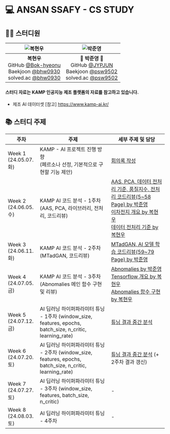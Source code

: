 # 💻 ANSAN SSAFY - CS STUDY

## 👨‍💻 스터디원

|    ![복현우](https://avatars.githubusercontent.com/u/127809940?v=4)    |    ![박준영](https://avatars.githubusercontent.com/u/156387559)    |
| :---: | :---: |
|    **복현우** <br/> GitHub [@Bok-hyeonu](https://github.com/Bok-hyeonu) <br/> Baekjoon [@bhw0930](https://www.acmicpc.net/user/bhw0930) <br/> solved.ac [@bhw0930](https://solved.ac/profile/bhw0930)    |    🐼 **박준영** 🐼 <br/> GitHub [@JYPJUN](https://github.com/JYPJUN) <br/> Baekjoon [@psw9502](https://www.acmicpc.net/user/psw9502) <br/> solved.ac [@psw9502](https://solved.ac/profile/psw9502)    |

#### 스터디 자료는 KAMP 인공지능 제조 플랫폼의 자료를 참고하고 있습니다.
- 제조 AI 데이터셋
[참고] https://www.kamp-ai.kr/

## 📚 스터디 주제

| 주차 | 주제 | 세부 주제 및 담당 |
| --- | --- | --- |
| Week 1 <br/> (24.05.07. 화)    | KAMP - AI 프로젝트 진행 방향 <br/> (페르소나 선정, 기본적으로 구현할 기능 제안)    | [회의록 작성](https://github.com/KAMP-Battery-Analysis/Code_Study/blob/main/Week_1/the_minutes.md) |
| Week 2 <br/> (24.06.05. 수)    | KAMP AI 코드 분석 - 1주차 <br/> (AAS, PCA, 라이브러리, 전처리, 코드리뷰)    | [AAS, PCA, 데이터 전처리 기준, 품질지수, 전처리 코드리뷰(5~58 Page) by 박준영](https://github.com/KAMP-Battery-Analysis/Code_Study/blob/main/Week_2/240603_JYPJUN.ipynb) <br/> [이차전지 개요 by 복현우](https://github.com/KAMP-Battery-Analysis/Code_Study/blob/main/Week_2/%EC%9D%B4%EC%B0%A8%EC%A0%84%EC%A7%80_BOK.md) <br/> [데이터 전처리 기준 by 복현우](https://github.com/KAMP-Battery-Analysis/Code_Study/blob/main/Week_2/datapreprocessing_BOK_hyeonu.ipynb)  |
| Week 3 <br/> (24.06.11. 화)    | KAMP AI 코드 분석 - 2주차 <br/> (MTadGAN, 코드리뷰)    | [MTadGAN, AI 모델 학습 코드리뷰(59~79 Page) by 박준영](https://github.com/KAMP-Battery-Analysis/Code_Study/blob/main/Week_3/240611_JYPJUN.ipynb) |
| Week 4 <br/> (24.07.05. 금)    | KAMP AI 코드 분석 - 3주차 <br/> (Abnomalies 메인 함수 구현 및 리뷰)    | [Abnomalies by 박준영](-) <br/> [Tensorflow 개요 by 복현우](https://github.com/KAMP-Battery-Analysis/Code_Study/blob/main/Week_4/Tensorflow_BOK.ipynb) <br/> [Abnomalies 함수 구현 by 복현우](https://github.com/KAMP-Battery-Analysis/Code_Study/blob/main/Week_4/anomalies_BOK.py) |
| Week 5 <br/> (24.07.12. 금)    | AI 딥러닝 하이퍼파라미터 튜닝 - 1주차 (window_size, features, epochs, batch_size, n_critic, learning_rate) | [튜닝 결과 중간 분석](https://github.com/KAMP-Battery-Analysis/Code_Study/blob/main/Week_5/README.md) |
| Week 6 <br/> (24.07.20. 토)    | AI 딥러닝 하이퍼파라미터 튜닝 - 2주차 (window_size, features, epochs, batch_size, n_critic, learning_rate) | [튜닝 결과 중간 분석](https://github.com/KAMP-Battery-Analysis/Code_Study/blob/main/Week_5/README.md) (+ 2주차 결과 갱신) |
| Week 7 <br/> (24.07.27. 토)    | AI 딥러닝 하이퍼파라미터 튜닝 - 3주차 (window_size, features, batch_size, n_critic) | - |
| Week 8 <br/> (24.08.03. 토)    | AI 딥러닝 하이퍼파라미터 튜닝 - 4주차 | - |